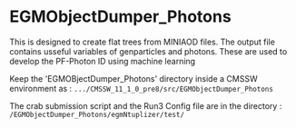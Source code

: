 # EGMObjectDumper_Photons

This is designed to create flat trees from MINIAOD files. The output file contains usseful variables of genparticles and photons. These are used to develop the PF-Photon ID using machine learning

Keep the 'EGMOBjectDumper_Photons' directory inside a CMSSW environment as : ```.../CMSSW_11_1_0_pre8/src/EGMObjectDumper_Photons```

The crab submission script and the Run3 Config file are in the directory : ```/EGMObjectDumper_Photons/egmNtuplizer/test/```
